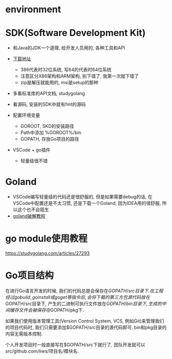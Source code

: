 environment
===

# SDK(Software Development Kit)
- 和Java的JDK一个道理, 给开发人员用的, 各种工具和API
- [下载地址](https://studygolang.com/dl)
    - 386代表时32位系统, 写64的代表时64位系统
    - 注意区分X86架构和ARM架构, 别下错了, 我第一次就下错了
    - zip是解压就能用的, msi是setup的那种
- 多看标准库的API文档, studygolang
- 看源码, 安装的SDK中就有fmt的源码

- 配置环境变量
    - GOROOT, SKD的安装路径
    - Path中添加 %GOROOT%/bin
    - GOPATH, 存放Go项目的路径

- VSCode + go插件
    - 轻量级很不错

# Goland
- VSCode编写轻量级的代码还是很舒服的, 但是如果需要debug的话, 在VSCode中配置还是不太习惯, 还是下载一个Goland, 因为IDEA用的很舒服, 所以这个也不会陌生
- [goland破解教程](https://www.136.la/nginx/show-119364.html)


# go module使用教程
https://studygolang.com/articles/27293

# Go项目结构
在进行Go语言开发的时候, 我们的代码总是会保存在$GOPATH/src目录下. 在工程经过go build, go install或go get等指令后, 会将下载的第三方包源代码放在$GOPATH/src目录下, 产生的二进制可执行文件放在$GOPATH/bin目录下, 生成的中间缓存文件会被保存在$GOPATH/pkg下.

如果我们使用版本管理工具(Version Control System, VCS, 例如Git)来管理我们的项目代码时, 我们只需要添加$GOPATH/src目录的源代码即可. bin和pkg目录的内容无需版本控制.

个人开发项目时一般直接写在$GOPATH/src下就行了, 团队开发就可以src/github.com/liws/项目名/模块名.